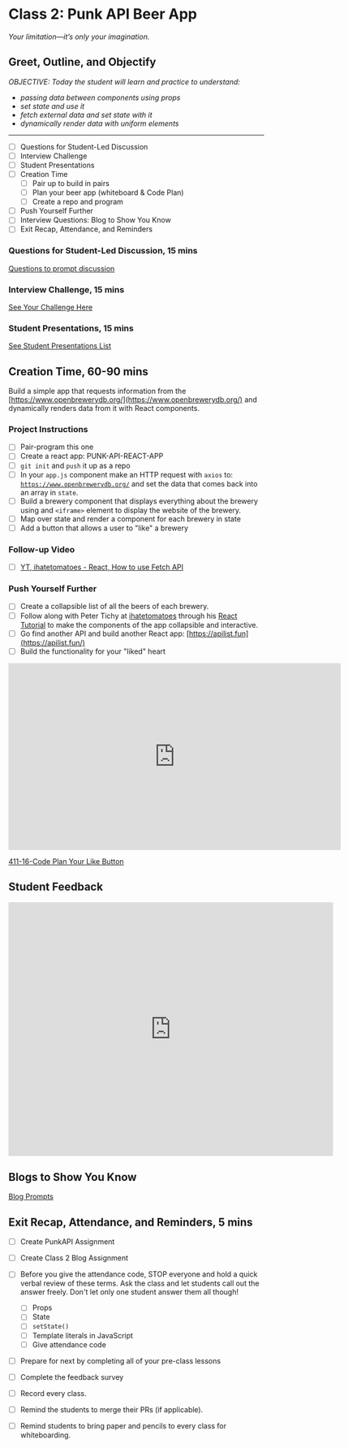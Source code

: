# Class 2: Punk API Beer App

<!-- ! HIDE FROM STUDENT; INSTRUCTOR ONLY CONTENT -->
<!-- ## Instructor Only Content - HIDE FROM STUDENTS -->
<!-- cp workspace/resources/classOutlineTemplate.md docs/module- -->
<!-- ! END INSTRUCTOR ONLY CONTENT -->

*Your limitation—it’s only your imagination.*

## Greet, Outline, and Objectify

<!-- SMART: Specific, Measurable, Attainable, Relevant, and Timely. -->
<!-- https://examples.yourdictionary.com/well-written-examples-of-learning-objectives.html -->
  
*OBJECTIVE: Today the student will learn and practice to understand:*

* *passing data between components using props*
* *set state and use it*
* *fetch external data and set state with it*
* *dynamically render data with uniform elements*

*****

- [ ] Questions for Student-Led Discussion
- [ ] Interview Challenge
- [ ] Student Presentations
- [ ] Creation Time
    * [ ] Pair up to build in pairs
    * [ ] Plan your beer app (whiteboard & Code Plan)
    * [ ] Create a repo and program
- [ ] Push Yourself Further
- [ ] Interview Questions: Blog to Show You Know
- [ ] Exit Recap, Attendance, and Reminders

### Questions for Student-Led Discussion, 15 mins
<!-- This section should be structured with the 5E model: https://lesley.edu/article/empowering-students-the-5e-model-explained -->

[Questions to prompt discussion](./../additionalResources/questionsForDiscussion/qfd-class-2.md)

### Interview Challenge, 15 mins
<!-- The last two E happen here: elaborate and evaluate  -->
<!-- this sections should have a challenge that can be solved with the skills they've learned since their last class. -->
<!-- ! HIDDEN CONTENT: INSTRUCTOR ONLY -->
[See Your Challenge Here](./../additionalResources/interviewChallenges.md)
<!-- ! END HIDDEN CONTENT: INSTRUCTOR ONLY -->

### Student Presentations, 15 mins

[See Student Presentations List](./../additionalResources/studentPresentations.md)

## Creation Time, 60-90 mins

Build a simple app that requests information from the [https://www.openbrewerydb.org/](https://www.openbrewerydb.org/) and dynamically renders data from it with React components.

### Project Instructions

- [ ] Pair-program this one
- [ ] Create a react app: PUNK-API-REACT-APP
- [ ] `git init` and `push` it up as a repo
- [ ] In your `app.js` component make an HTTP request with `axios` to: [`https://www.openbrewerydb.org/`](https://api.punkapi.com/v2/beers) and set the data that comes back into an array in `state`.
- [ ] Build a brewery component that displays everything about the brewery using and `<iframe>` element to display the website of the brewery.
- [ ] Map over state and render a component for each brewery in state
- [ ] Add a button that allows a user to "like" a brewery

### Follow-up Video

- [ ] [YT, ihatetomatoes - React, How to use Fetch API](https://youtu.be/aNMY0lrWZXU)

### Push Yourself Further

- [ ] Create a collapsible list of all the beers of each brewery.
- [ ] Follow along with Peter Tichy at [ihatetomatoes](https://www.youtube.com/channel/UC7O6CntQoAI-wYyJxYiqNUg) through his [React Tutorial](https://www.youtube.com/playlist?list=PLkEZWD8wbltnXlfyhS5qSMTNb26utkOkI) to make the components of the app collapsible and interactive.
- [ ] Go find another API and build another React app: [https://apilist.fun](https://apilist.fun/)
- [ ] Build the functionality for your "liked" heart

<iframe src="https://player.vimeo.com/video/492109869" width="655" height="368" frameborder="0" allow="autoplay; fullscreen" allowfullscreen></iframe>
<a href="https://player.vimeo.com/video/492109869"><p>411-16-Code Plan Your Like Button</p></a>

## Student Feedback

<iframe src="https://docs.google.com/forms/d/e/1FAIpQLScjuL10i2xFGMWRwkjtgAL8F1Y5ipMPPjtTCDzkO1ZBcxUYZA/viewform?embedded=true" width="640" height="500" frameborder="0" marginheight="0" marginwidth="0">Loading…</iframe>

## Blogs to Show You Know

[Blog Prompts](./../additionalResources/blogPrompts.md)

## Exit Recap, Attendance, and Reminders, 5 mins

- [ ] Create PunkAPI Assignment
- [ ] Create Class 2 Blog Assignment
- [ ] Before you give the attendance code, STOP everyone and hold a quick verbal review of these terms. Ask the class and let students call out the answer freely. Don't let only one student answer them all though!

    * [ ] Props
    * [ ] State
    * [ ] `setState()`
    * [ ] Template literals in JavaScript
    * [ ] Give attendance code

- [ ] Prepare for next by completing all of your pre-class lessons
- [ ] Complete the feedback survey
- [ ] Record every class.
- [ ] Remind the students to merge their PRs (if applicable).
- [ ] Remind students to bring paper and pencils to every class for whiteboarding.

<!-- <iframe id="openedx-zollege" src="https://openedx.zollege.com/feedback" style="width: 100%; height: 500px; border: 0">Browser not compatible.</iframe>
<script src="https://openedx.zollege.com/assets/index.js" type="application/javascript"></script> -->


<!-- TODO Create 3 question exit questions -->

<!-- TODO INSERT Student Feedback From -->

<!-- TODO INSERT *HIDDEN* Instructor Feedback Form -->

<!-- 
height/width = 1.777 ---- width="655" height="368"
cp workspace/resources/classOutlineTemplate.md docs/module-
 -->